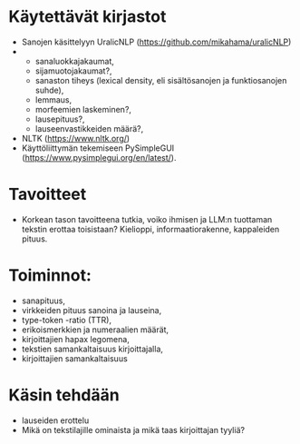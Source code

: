 # Käytettävät kirjastot
- Sanojen käsittelyyn UralicNLP (https://github.com/mikahama/uralicNLP)
- - sanaluokkajakaumat,
  - sijamuotojakaumat?,
  - sanaston tiheys (lexical density, eli sisältösanojen ja funktiosanojen suhde),
  - lemmaus,
  - morfeemien laskeminen?,
  - lausepituus?,
  - lauseenvastikkeiden määrä?,
- NLTK (https://www.nltk.org/)
- Käyttöliittymän tekemiseen PySimpleGUI (https://www.pysimplegui.org/en/latest/).

# Tavoitteet
- Korkean tason tavoitteena tutkia, voiko ihmisen ja LLM:n tuottaman tekstin erottaa toisistaan? Kielioppi, informaatiorakenne, kappaleiden pituus.

# Toiminnot:
- sanapituus,
- virkkeiden pituus sanoina ja lauseina,
- type-token -ratio (TTR),
- erikoismerkkien ja numeraalien määrät,
- kirjoittajien hapax legomena,
- tekstien samankaltaisuus kirjoittajalla,
- kirjoittajien samankaltaisuus

# Käsin tehdään
- lauseiden erottelu
- Mikä on tekstilajille ominaista ja mikä taas kirjoittajan tyyliä?
